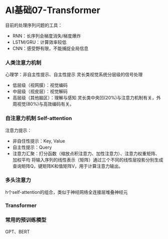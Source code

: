 # AI基础07-Transformer
目前的处理序列问题的工具：
- RNN：长序列会梯度消失/梯度爆炸
- LSTM/GRU：计算效率较低
- CNN：感受野有限，不能捕捉全局信息
### 人类注意力机制
心理学：非自主性提示、自主性提示
灵长类视觉系统分层级的信号处理
- 低层级（视网膜）：视觉编码
- 中层级（视皮层）：视觉解码
- 高层级（其他脑区）：理解与感知
灵长类中央凹(20%)与注意力机制有关，外周视觉(80%)与高效编码有关。
### 自注意力机制 Self-attention
注意力提示：
- 非自住性提示：Key, Value
- 自主性提示：Query
- 注意力汇聚：打分函数（缩放点积注意力、加性注意力）、注意力权重矩阵、加权平均
将输入序列的线性表示（矩阵）通过三个不同的线性层投影分别生成查询矩阵Q，键矩阵K和值矩阵V，用于计算注意力输出。
### 多头注意力
h个self-attention的组合，类似于神经网络全连接层堆叠神经元
### Transformer
### 常用的预训练模型
GPT、BERT